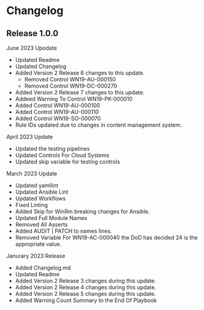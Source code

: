 # Changelog

## Release 1.0.0

June 2023 Upodate
  - Updated Readme
  - Updated Changelog
  - Added Version 2 Release 6 changes to this update.
    - Removed Control WN19-AU-000150
    - Removed Control WN19-DC-000270
  - Added Version 2 Release 7 changes to this update.
  - Addeed Warning To Control WN19-PK-000010
  - Added Control WN19-AU-000100
  - Added Control WN19-AU-000110
  - Added Control WN19-SO-000070
  - Rule IDs updated due to changes in content management system.

April 2023 Update
  - Updated the testing pipelines
  - Updated Controls For Cloud Systems
  - Updated skip variable for testing controls 

March 2023 Update
  - Updated yamllint
  - Updated Ansible Lint
  - Updated Workflows
  - Fixed Linting
  - Added Skip for WinRm breaking changes for Ansible.
  - Updated Full Module Names
  - Removed All Asserts
  - Added AUDIT | PATCH to names lines. 
  - Removed Variable For WN19-AC-000040 the DoD has decided 24 is the appropriate value. 

Janurary 2023 Release
  - Added Changelog.md
  - Updated Readme
  - Added Version 2 Release 3 changes during this update.
  - Added Version 2 Release 4 changes during this update.
  - Added Version 2 Release 5 changes during this update.
  - Added Warning Count Summary to the End Of Playbook
